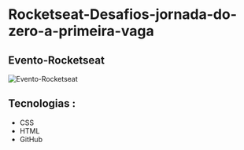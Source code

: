 # Rocketseat-Desafios-jornada-do-zero-a-primeira-vaga
## Evento-Rocketseat


![Evento-Rocketseat](https://github.com/talilotarlison/Rocketseat-Desafios-jornada-do-zero-a-primeira-vaga/blob/main/assents/225133270-874980c0-a245-4e5f-952c-3ba599e341a1.jpg?raw=true)

## Tecnologias :
- CSS
- HTML
- GitHub
